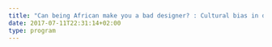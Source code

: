 ```yaml
---
title: "Can being African make you a bad designer? : Cultural bias in design "
date: 2017-07-11T22:31:14+02:00
type: program
---
```


